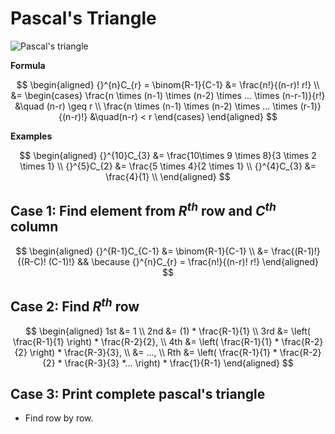 # Pascal's Triangle

![Pascal's triangle](./PascalTriangleAnimated.gif)

**Formula**

$$
\begin{aligned}
  {}^{n}C_{r} = \binom{R-1}{C-1} &= \frac{n!}{(n-r)! r!} \\
  &=
  \begin{cases}
    \frac{n \times (n-1) \times (n-2) \times ... \times (n-r-1)}{r!}  &\quad (n-r)  \geq r \\
    \frac{n \times (n-1) \times (n-2) \times ... \times (r-1)}{(n-r)!}  &\quad(n-r) < r
  \end{cases}
\end{aligned}
$$

**Examples**

$$
\begin{aligned}
  {}^{10}C_{3} &= \frac{10\times 9 \times 8}{3 \times 2 \times 1} \\
  {}^{5}C_{2} &= \frac{5 \times 4}{2 \times 1} \\
  {}^{4}C_{3} &= \frac{4}{1} \\
\end{aligned}
$$

## Case 1: Find element from $R^{th}$ row and $C^{th}$ column

$$
\begin{aligned}
  {}^{R-1}C_{C-1} &= \binom{R-1}{C-1} \\
  &= \frac{(R-1)!}{(R-C)! (C-1)!}   && \because {}^{n}C_{r} = \frac{n!}{(n-r)! r!}
\end{aligned}
$$



## Case 2: Find $R^{th}$ row

$$
\begin{aligned}
  1st &= 1 \\
  2nd &= (1) * \frac{R-1}{1} \\
  3rd &= \left( \frac{R-1}{1} \right) * \frac{R-2}{2},  \\
  4th &= \left( \frac{R-1}{1} * \frac{R-2}{2} \right) * \frac{R-3}{3}, \\
      &= ..., \\
  Rth &= \left( \frac{R-1}{1} * \frac{R-2}{2} * \frac{R-3}{3} *... \right) * \frac{1}{R-1}
\end{aligned}
$$

## Case 3: Print complete pascal's triangle

- Find row by row.
